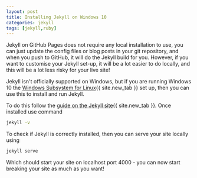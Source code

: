 ```yaml
---
layout: post
title: Installing Jekyll on Windows 10
categories: jekyll
tags: [jekyll,ruby]
---
```

Jekyll on GitHub Pages does not require any local installation to use, you can just update the config files or blog posts in your git repository, and when you push to GitHub, it will do the Jekyll build for you.  However, if you want to customise your Jekyll set-up, it will be a lot easier to do locally, and this will be a lot less risky for your live site!

<!--more-->

Jekyll isn't officially supported on Windows, but if you are running Windows 10 the [Windows Subsystem for Linux](https://docs.microsoft.com/en-us/windows/wsl/about){{ site.new_tab }} set up, then you can use this to install and run Jekyll.

To do this follow the [guide on the Jekyll site](https://jekyllrb.com/docs/windows/){{ site.new_tab }}.  Once installed use command

```bash
jekyll -v
```

To check if Jekyll is correctly installed, then you can serve your site locally using

```bash
jekyll serve
```

Which should start your site on localhost port 4000 - you can now start breaking your site as much as you want!
